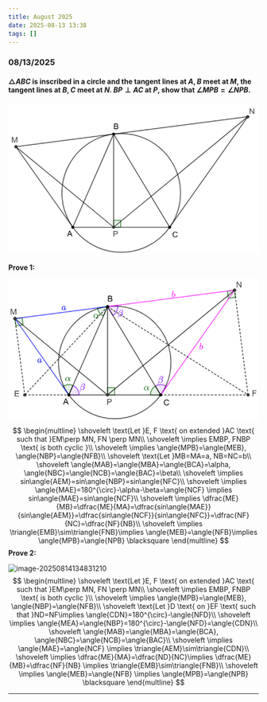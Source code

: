 ```yaml
---
title: August 2025
date: 2025-08-13 13:38
tags: []
---
```


### 08/13/2025

#### $\triangle{ABC}$ is inscribed in a circle and the tangent lines at $A,B$ meet at $M$, the tangent lines at $B,C$ meet at $N$. $BP\perp AC$ at $P$, show that $\angle{MPB}=\angle{NPB}$.

![image-20250813134044655](/assets/images/2025/image-20250730023724296.png)

**Prove 1:**

![image-20250813135107226](/assets/images/2025/image-20250730024501035.png)
$$
\begin{multline}
\shoveleft \text{Let }E, F \text{ on extended }AC \text{ such that }EM\perp MN, FN \perp MN\\
\shoveleft \implies EMBP, FNBP \text{ is both cyclic }\\
\shoveleft \implies \angle{MPB}=\angle{MEB}, \angle{NBP}=\angle{NFB}\\
\shoveleft \text{Let }MB=MA=a, NB=NC=b\\
\shoveleft \angle{MAB}=\angle{MBA}=\angle{BCA}=\alpha, \angle{NBC}=\angle{NCB}=\angle{BAC}=\beta\\
\shoveleft \implies sin\angle{AEM}=sin\angle{NBP}=sin\angle{NFC}\\
\shoveleft \implies \angle{MAE}=180^{\circ}-\alpha-\beta=\angle{NCF} \implies sin\angle{MAE}=sin\angle{NCF}\\
\shoveleft \implies \dfrac{ME}{MB}=\dfrac{ME}{MA}=\dfrac{sin\angle{MAE}}{sin\angle{AEM}}=\dfrac{sin\angle{NCF}}{sin\angle{NFC}}=\dfrac{NF}{NC}=\dfrac{NF}{NB}\\
\shoveleft \implies \triangle{EMB}\sim\triangle{FNB}\implies \angle{MEB}=\angle{NFB}\implies \angle{MPB}=\angle{NPB} \blacksquare
\end{multline}
$$
**Prove 2:**

![image-20250814134831210](H:\workspace\mwo\assets\images\2025\image-20250814134831210.png)
$$
\begin{multline}
\shoveleft \text{Let }E, F \text{ on extended }AC \text{ such that }EM\perp MN, FN \perp MN\\
\shoveleft \implies EMBP, FNBP \text{ is both cyclic }\\
\shoveleft \implies \angle{MPB}=\angle{MEB}, \angle{NBP}=\angle{NFB}\\
\shoveleft \text{Let }D \text{ on }EF \text{ such that }ND=NF\implies \angle{CDN}=180^{\circ}-\angle{NFD}\\
\shoveleft \implies \angle{MEA}=\angle{NBP}=180^{\circ}-\angle{NFD}=\angle{CDN}\\
\shoveleft \angle{MAB}=\angle{MBA}=\angle{BCA}, \angle{NBC}=\angle{NCB}=\angle{BAC}\\
\shoveleft \implies \angle{MAE}=\angle{NCF} \implies \triangle{AEM}\sim\triangle{CDN}\\
\shoveleft \implies \dfrac{ME}{MA}=\dfrac{ND}{NC}\implies \dfrac{ME}{MB}=\dfrac{NF}{NB} \implies \triangle{EMB}\sim\triangle{FNB}\\
\shoveleft \implies \angle{MEB}=\angle{NFB} \implies \angle{MPB}=\angle{NPB} \blacksquare
\end{multline}
$$

---

